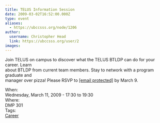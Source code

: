 ```yaml
---
title: TELUS Information Session 
date: 2009-03-02T16:52:00.000Z
type: event
aliases:
  - https://ubccsss.org/node/1206
author:
  username: Christopher Head
  link: https://ubccsss.org/user/2
images:
---
```


<div class="field field-name-body field-type-text-with-summary field-label-hidden"><div class="field-items"><div class="field-item even"><p>Join TELUS on campus to discover what the TELUS BTLDP can do for your career.  Learn<br>
about BTLDP from current team members. Stay to network with a program graduate and<br>
manager over pizza! Please RSVP to <a href="/cdn-cgi/l/email-protection#cdaca0b4b9a8a1b8be8daaa0aca4a1e3aea2a0"><span class="__cf_email__" data-cfemail="01606c7875646d747241666c60686d2f626e6c">[email&#xA0;protected]</span></a> by March 9.</p>
</div></div></div><div class="field field-name-field-dates field-type-datetime field-label-above"><div class="field-label">When:&#xA0;</div><div class="field-items"><div class="field-item even"><span class="date-display-single">Wednesday, March 11, 2009 - <span class="date-display-range"><span class="date-display-start">17:30</span> to <span class="date-display-end">19:30</span></span></span></div></div></div><div class="field field-name-field-location field-type-text field-label-above"><div class="field-label">Where:&#xA0;</div><div class="field-items"><div class="field-item even">DMP 301</div></div></div>    <footer>
    <div class="field field-name-field-tags field-type-taxonomy-term-reference field-label-above"><div class="field-label">Tags:&#xA0;</div><div class="field-items"><div class="field-item even"><a href="/career">Career</a></div></div></div>      </footer>